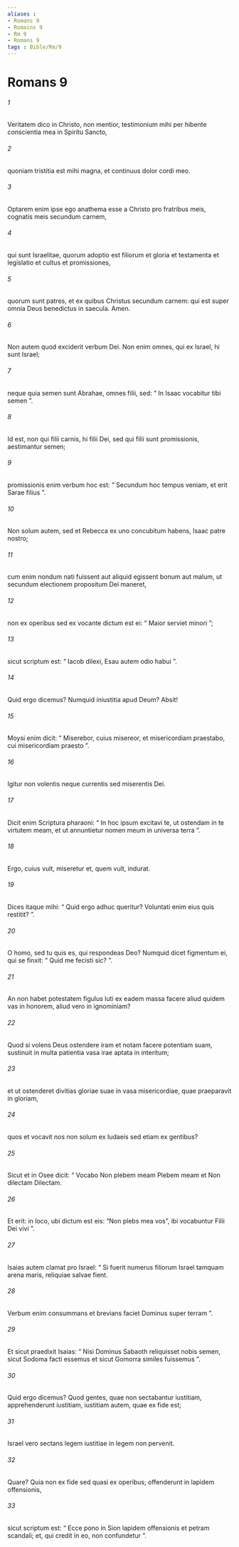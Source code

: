 ```yaml
---
aliases : 
- Romans 9
- Romains 9
- Rm 9
- Romans 9
tags : Bible/Rm/9
---
```


# Romans 9

###### 1
Veritatem dico in Christo, non mentior, testimonium mihi per hibente conscientia mea in Spiritu Sancto, 
###### 2
quoniam tristitia est mihi magna, et continuus dolor cordi meo. 
###### 3
Optarem enim ipse ego anathema esse a Christo pro fratribus meis, cognatis meis secundum carnem, 
###### 4
qui sunt Israelitae, quorum adoptio est filiorum et gloria et testamenta et legislatio et cultus et promissiones, 
###### 5
quorum sunt patres, et ex quibus Christus secundum carnem: qui est super omnia Deus benedictus in saecula. Amen.
###### 6
Non autem quod exciderit verbum Dei. Non enim omnes, qui ex Israel, hi sunt Israel; 
###### 7
neque quia semen sunt Abrahae, omnes filii, sed: “ In Isaac vocabitur tibi semen ”. 
###### 8
Id est, non qui filii carnis, hi filii Dei, sed qui filii sunt promissionis, aestimantur semen; 
###### 9
promissionis enim verbum hoc est: “ Secundum hoc tempus veniam, et erit Sarae filius ”. 
###### 10
Non solum autem, sed et Rebecca ex uno concubitum habens, Isaac patre nostro; 
###### 11
cum enim nondum nati fuissent aut aliquid egissent bonum aut malum, ut secundum electionem propositum Dei maneret, 
###### 12
non ex operibus sed ex vocante dictum est ei: “ Maior serviet minori ”; 
###### 13
sicut scriptum est: “ Iacob dilexi, Esau autem odio habui ”.
###### 14
Quid ergo dicemus? Numquid iniustitia apud Deum? Absit! 
###### 15
Moysi enim dicit: “ Miserebor, cuius misereor, et misericordiam praestabo, cui misericordiam praesto ”.
###### 16
Igitur non volentis neque currentis sed miserentis Dei. 
###### 17
Dicit enim Scriptura pharaoni: “ In hoc ipsum excitavi te, ut ostendam in te virtutem meam, et ut annuntietur nomen meum in universa terra ”. 
###### 18
Ergo, cuius vult, miseretur et, quem vult, indurat.
###### 19
Dices itaque mihi: “ Quid ergo adhuc queritur? Voluntati enim eius quis restitit? ”. 
###### 20
O homo, sed tu quis es, qui respondeas Deo? Numquid dicet figmentum ei, qui se finxit: “ Quid me fecisti sic? ”. 
###### 21
An non habet potestatem figulus luti ex eadem massa facere aliud quidem vas in honorem, aliud vero in ignominiam? 
###### 22
Quod si volens Deus ostendere iram et notam facere potentiam suam, sustinuit in multa patientia vasa irae aptata in interitum; 
###### 23
et ut ostenderet divitias gloriae suae in vasa misericordiae, quae praeparavit in gloriam, 
###### 24
quos et vocavit nos non solum ex Iudaeis sed etiam ex gentibus? 
###### 25
Sicut et in Osee dicit: “ Vocabo Non plebem meam Plebem meam et Non dilectam Dilectam. 
###### 26
Et erit: in loco, ubi dictum est eis: “Non plebs mea vos”, ibi vocabuntur Filii Dei vivi ”.
###### 27
Isaias autem clamat pro Israel: “ Si fuerit numerus filiorum Israel tamquam arena maris, reliquiae salvae fient. 
###### 28
Verbum enim consummans et brevians faciet Dominus super terram ”.
###### 29
Et sicut praedixit Isaias: “ Nisi Dominus Sabaoth reliquisset nobis semen, sicut Sodoma facti essemus et sicut Gomorra similes fuissemus ”.
###### 30
Quid ergo dicemus? Quod gentes, quae non sectabantur iustitiam, apprehenderunt iustitiam, iustitiam autem, quae ex fide est; 
###### 31
Israel vero sectans legem iustitiae in legem non pervenit. 
###### 32
Quare? Quia non ex fide sed quasi ex operibus; offenderunt in lapidem offensionis, 
###### 33
sicut scriptum est: “ Ecce pono in Sion lapidem offensionis et petram scandali; et, qui credit in eo, non confundetur ”.
